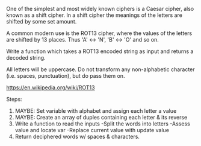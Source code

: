 One of the simplest and most widely known ciphers is a Caesar cipher, also known as a shift cipher. In a shift cipher the meanings of the letters are shifted by some set amount.

A common modern use is the ROT13 cipher, where the values of the letters are shifted by 13 places. Thus 'A' ↔ 'N', 'B' ↔ 'O' and so on.

Write a function which takes a ROT13 encoded string as input and returns a decoded string.

All letters will be uppercase. Do not transform any non-alphabetic character (i.e. spaces, punctuation), but do pass them on.

https://en.wikipedia.org/wiki/ROT13

Steps:

1. MAYBE: Set variable with alphabet and assign each letter a value
2. MAYBE: Create an array of duples containing each letter & its reverse
3. Write a function to read the inputs
    -Split the words into letters
    -Assess value and locate var
    -Replace current value with update value
4. Return deciphered words w/ spaces & characters.

